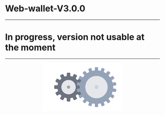 # Web-wallet-V3.0.0
___
# In progress, version not usable at the moment
___

<p align="center">
  <img src="assets/gear.svg" width="260" alt="Deux engrenages imbriqués animés" />
</p>
